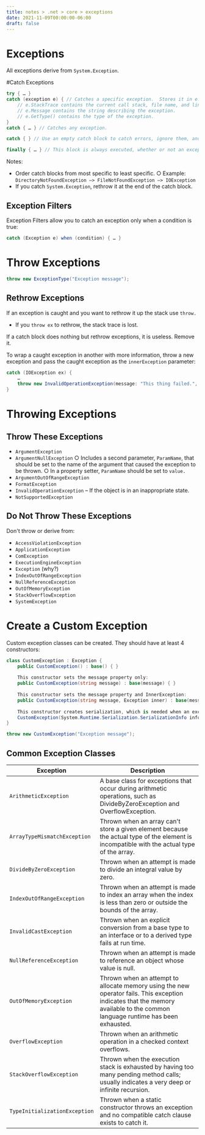 ```yaml
---
title: notes > .net > core > exceptions
date: 2021-11-09T00:00:00-06:00
draft: false
---
```

# Exceptions
All exceptions derive from `System.Exception`.

#Catch Exceptions
```cs
try { … }
catch (exception e) { // Catches a specific exception.  Stores it in e.
	// e.StackTrace contains the current call stack, file name, and line number where the exception was thrown.
	// e.Message contains the string describing the exception.
	// e.GetType() contains the type of the exception.
}
catch { … }	// Catches any exception.

catch { } // Use an empty catch block to catch errors, ignore them, and continue running.

finally { … } // This block is always executed, whether or not an exception is caught.
```

Notes:
- Order catch blocks from most specific to least specific.
		○ Example: `DirectoryNotFoundException –> FileNotFoundException –> IOException`
- If you catch `System.Exception`, rethrow it at the end of the catch block.

## Exception Filters
Exception Filters allow you to catch an exception only when a condition is true:
```cs
catch (Exception e) when (condition) { … }
```

# Throw Exceptions
```cs
throw new ExceptionType("Exception message");
```

## Rethrow Exceptions
If an exception is caught and you want to rethrow it up the stack use `throw.`
- If you `throw ex` to rethrow, the stack trace is lost.

If a catch block does nothing but rethrow exceptions, it is useless.  Remove it.

To wrap a caught exception in another with more information, throw a new exception and pass the caught exception as the `innerException` parameter:
```cs
catch (IOException ex) {
	…
	throw new InvalidOperationException(message: "This thing failed.", innerException: ex)
}
```
# Throwing Exceptions
## Throw These Exceptions
- `ArgumentException`
- `ArgumentNullException`
		○ Includes a second parameter, `ParamName`, that should be set to the name of the argument that caused the exception to be thrown.
		○ In a property setter, `ParamName` should be set to `value.`
- `ArgumentOutOfRangeException`
- `FormatException`
- `InvalidOperationException` – If the object is in an inappropriate state.
- `NotSupportedException`

## Do Not Throw These Exceptions
Don't throw or derive from:
- `AccessViolationException`
- `ApplicationException`
- `ComException`
- `ExecutionEngineException`
- `Exception` (why?)
- `IndexOutOfRangeException`
- `NullReferenceException`
- `OutOfMemoryException`
- `StackOverflowException`
- `SystemException`

# Create a Custom Exception
Custom exception classes can be created.  They should have at least 4 constructors:
```cs
class CustomException : Exception {
	public CustomException() : base() { }
	
	This constructor sets the message property only:
	public CustomException(string message) : base(message) { }
	
	This constructor sets the message property and InnerException:
	public CustomException(string message, Exception inner) : base(message, inner) { }
	
	This constructor creates serialization, which is needed when an exception propogates from a remote server to the client:
	CustomException(System.Runtime.Serialization.SerializationInfo info, System.Runtime.Serialization.StreamingContext context) : base(info, context) { }
}

throw new CustomException("Exception message");
```

## Common Exception Classes
| Exception | Description |
|-----------|-------------|
`ArithmeticException`	| A base class for exceptions that occur during arithmetic operations, such as DivideByZeroException and OverflowException.
`ArrayTypeMismatchException` | Thrown when an array can't store a given element because the actual type of the element is incompatible with the actual type of the array.
`DivideByZeroException` | Thrown when an attempt is made to divide an integral value by zero.
`IndexOutOfRangeException` | Thrown when an attempt is made to index an array when the index is less than zero or outside the bounds of the array.
`InvalidCastException` | Thrown when an explicit conversion from a base type to an interface or to a derived type fails at run time.
`NullReferenceException` | Thrown when an attempt is made to reference an object whose value is null.
`OutOfMemoryException` | Thrown when an attempt to allocate memory using the new operator fails. This exception indicates that the memory available to the common language runtime has been exhausted.
`OverflowException` | Thrown when an arithmetic operation in a checked context overflows.
`StackOverflowException` | Thrown when the execution stack is exhausted by having too many pending method calls; usually indicates a very deep or infinite recursion.
`TypeInitializationException` | Thrown when a static constructor throws an exception and no compatible catch clause exists to catch it.
